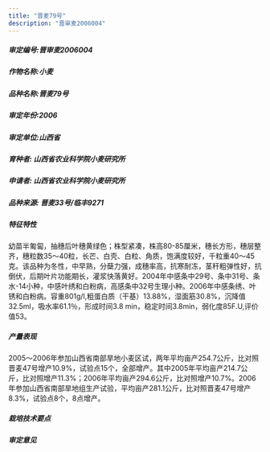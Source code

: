 ```yaml
---
title: "晋麦79号"
description: "晋审麦2006004"
---
```

##### 审定编号:晋审麦2006004

##### 作物名称:小麦

##### 品种名称:晋麦79号

##### 审定年份:2006

##### 审定单位:山西省

##### 育种者: 山西省农业科学院小麦研究所

##### 申请者: 山西省农业科学院小麦研究所

##### 品种来源: 晋麦33号/临丰9271

##### 特征特性
 幼苗半匍匐，抽穗后叶穗黄绿色；株型紧凑，株高80-85厘米，穗长方形，穗层整齐，穗粒数35～40粒，长芒、白壳、白粒、角质，饱满度较好，千粒重40～45克。该品种为冬性，中早熟，分蘖力强，成穗率高，抗寒耐冻，茎秆粗弹性好，抗倒伏，后期叶片功能期长，灌浆快落黄好。2004年中感条中29号、条中31号、条水-14小种，中感叶绣和白粉病，高感条中32号生理小种。2006年中感条绣、叶锈和白粉病。容重801g/l,粗蛋白质（干基）13.88%，湿面筋30.8%，沉降值32.5ml，吸水率61.1％，形成时间3.8 min，稳定时间3.8min，弱化度85F.U,评价值53。

##### 产量表现
 2005～2006年参加山西省南部旱地小麦区试，两年平均亩产254.7公斤，比对照晋麦47号增产10.9%，试验点15个，全部增产。其中2005年平均亩产214.7公斤，比对照增产11.3%；2006年平均亩产294.6公斤，比对照增产10.7%。2006年参加山西省南部旱地组生产试验，平均亩产281.1公斤，比对照晋麦47号增产8.3%，试验点8个，8点增产。

##### 栽培技术要点


##### 审定意见

